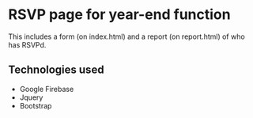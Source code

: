 # RSVP page for year-end function

This includes a form (on  index.html) and a report (on report.html) of who has RSVPd.

## Technologies used

- Google Firebase
- Jquery
- Bootstrap